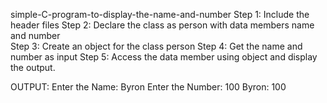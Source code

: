 simple-C-program-to-display-the-name-and-number
Step 1: Include the header files 
Step 2: Declare the class as person with data members name and number  
Step 3: Create an object for the class person 
Step 4: Get the name and number as input Step 5: Access the data member using object and display the output.

OUTPUT:
Enter the Name: Byron
Enter the Number: 100
Byron: 100
